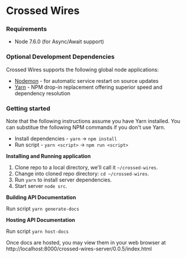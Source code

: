 # Crossed Wires

### Requirements

- Node 7.6.0 (for Async/Await support)


### Optional Development Dependencies

Crossed Wires supports the following global node applications:

- [Nodemon](https://github.com/remy/nodemon) - for automatic service restart on source updates
- [Yarn](https://yarnpkg.com/en/) - NPM drop-in replacement offering superior speed and dependency resolution


### Getting started

Note that the following instructions assume you have Yarn installed. You can substitue the following NPM commands if
you don't use Yarn.

* Install dependencies - `yarn` -> `npm install`
* Run script - `yarn <script>` -> `npm run <script>`

**Installing and Running application**

1. Clone repo to a local directory, we'll call it `~/crossed-wires`.
2. Change into cloned repo directory: `cd ~/crossed-wires`.
2. Run `yarn` to install server dependencies.
5. Start server `node src`.


**Building API Documentation**

Run script `yarn generate-docs`

**Hosting API Documentation**

Run script `yarn host-docs`

Once docs are hosted, you may view them in your web browser at
http://localhost:8000/crossed-wires-server/0.0.5/index.html
